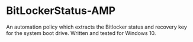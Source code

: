 # BitLockerStatus-AMP

An automation policy which extracts the Bitlocker status and recovery key for the system boot drive.  Written and tested for Windows 10.
